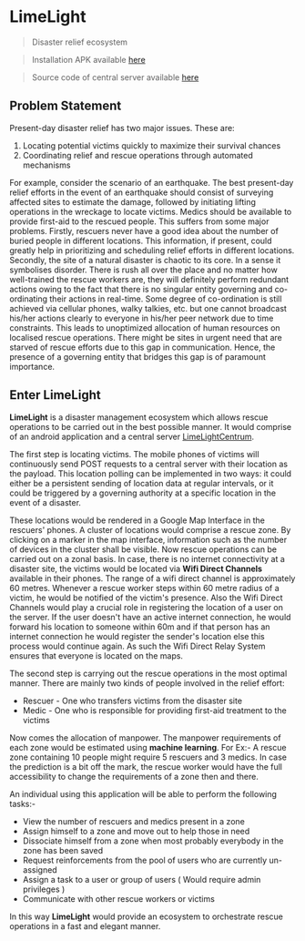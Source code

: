 # LimeLight
> Disaster relief ecosystem

> Installation APK available [here](https://github.com/CurlSudoBash/LimeLight/tree/master/bin)

> Source code of central server available [here](https://github.com/CurlSudoBash/LimeLightCentrum)

## Problem Statement

Present-day disaster relief has two major issues. These are:

1. Locating potential victims quickly to maximize their survival chances
2. Coordinating relief and rescue operations through automated mechanisms

For example, consider the scenario of an earthquake. The best present-day relief efforts in the event of an earthquake should consist of surveying affected sites to estimate the damage, followed by initiating lifting operations in the wreckage to locate victims. Medics should be available to provide first-aid to the rescued people. This suffers from some major problems. Firstly, rescuers never have a good idea about the number of buried people in different locations. This information, if present, could greatly help in prioritizing and scheduling relief efforts in different locations. Secondly, the site of a natural disaster is chaotic to its core. In a sense it symbolises disorder. There is rush all over the place and no matter how well-trained the rescue workers are, they will definitely perform redundant actions owing to the fact that there is no singular entity governing and co-ordinating their actions in real-time. Some degree of co-ordination is still achieved via cellular phones, walky talkies, etc. but one cannot broadcast his/her actions clearly to everyone in his/her peer network due to time constraints. This leads to unoptimized allocation of human resources on localised rescue operations. There might be sites in urgent need that are starved of rescue efforts due to this gap in communication. Hence, the presence of a governing entity that bridges this gap is of paramount importance.

## Enter LimeLight

**LimeLight** is a disaster management ecosystem which allows rescue operations to be carried out in the best possible manner. It would comprise of an android application and a central server [LimeLightCentrum](https://github.com/CurlSudoBash/LimeLightCentrum).

The first step is locating victims. The mobile phones of victims will continuously send POST requests to a central server with their location as the payload. This location polling can be implemented in two ways: it could either be a persistent sending of location data at regular intervals, or it could be triggered by a governing authority at a specific location in the event of a disaster.

These locations would be rendered in a Google Map Interface in the rescuers' phones. A cluster of locations would comprise a rescue zone. By clicking on a marker in the map interface, information such as the number of devices in the cluster shall be visible. Now rescue operations can be carried out on a zonal basis. In case, there is no internet connectivity at a disaster site, the victims would be located via **Wifi Direct Channels** available in their phones. The range of a wifi direct channel is approximately 60 metres. Whenever a rescue worker steps within 60 metre radius of a victim, he would be notified of the victim's presence. Also the Wifi Direct Channels would play a crucial role in registering the location of a user on the server. If the user doesn't have an active internet connection, he would forward his location to someone within 60m and if that person has an internet connection he would register the sender's location else this process would continue again. As such the Wifi Direct Relay System ensures that everyone is located on the maps.

The second step is carrying out the rescue operations in the most optimal manner. There are mainly two kinds of people involved in the relief effort:

* Rescuer - One who transfers victims from the disaster site
* Medic - One who is responsible for providing first-aid treatment to the victims

Now comes the allocation of manpower. The manpower requirements of each zone would be estimated using **machine learning**. For Ex:- A rescue zone containing 10 people might require 5 rescuers and 3 medics. In case the prediction is a bit off the mark, the rescue worker would have the full accessibility to change the requirements of a zone then and there.

An individual using this application will be able to perform the following tasks:-

* View the number of rescuers and medics present in a zone
* Assign himself to a zone and move out to help those in need
* Dissociate himself from a zone when most probably everybody in the zone has been saved
* Request reinforcements from the pool of users who are currently un-assigned
* Assign a task to a user or group of users ( Would require admin privileges )
* Communicate with other rescue workers or victims

In this way **LimeLight** would provide an ecosystem to orchestrate rescue operations in a fast and elegant manner.




